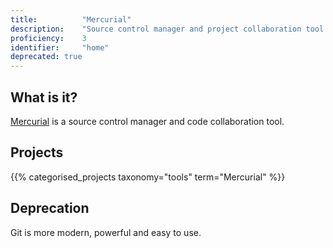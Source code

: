 ```yaml
---
title: 			"Mercurial"
description: 	"Source control manager and project collaboration tool."
proficiency:	3
identifier:		"home"
deprecated: true
---
```


## What is it?
[Mercurial](https://www.mercurial-scm.org/) is a source control manager and code collaboration tool.

## Projects
{{% categorised_projects taxonomy="tools" term="Mercurial" %}}

## Deprecation
Git is more modern, powerful and easy to use.
